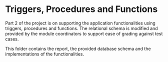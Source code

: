 Triggers, Procedures and Functions
==================================

Part 2 of the project is on supporting the application functionalities using triggers, procedures and functions.
The relational schema is modified and provided by the module coordinators to support ease of grading against test cases.

This folder contains the report, the provided database schema and the implementations of the functionalities.
